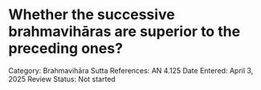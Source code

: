 # Whether the successive brahmavihāras are superior to the preceding ones?

Category: Brahmavihāra
Sutta References: AN 4.125
Date Entered: April 3, 2025
Review Status: Not started